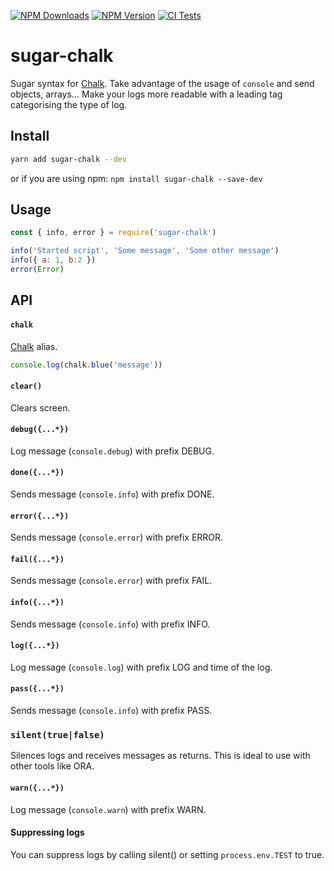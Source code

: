 [![NPM Downloads](https://img.shields.io/npm/dt/sugar-chalk?logo=npm&style=flat-square)](https://www.npmjs.com/package/sugar-chalk)
[![NPM Version](https://img.shields.io/npm/v/sugar-chalk?logo=npm&style=flat-square)](https://www.npmjs.com/package/sugar-chalk)
[![CI Tests](https://img.shields.io/github/workflow/status/marcol/sugar-chalk/CI?logo=github&style=flat-square)](https://github.com/marcol/sugar-chalk)

# sugar-chalk

Sugar syntax for [Chalk](https://github.com/chalk/chalk). Take advantage of the
usage of `console` and send objects, arrays... Make your logs more readable
with a leading tag categorising the type of log.

## Install

```bash
yarn add sugar-chalk --dev
```

or if you are using npm: `npm install sugar-chalk --save-dev`

## Usage

```js
const { info, error } = require('sugar-chalk')

info('Started script', 'Some message', 'Some other message')
info({ a: 1, b:2 })
error(Error)
```

## API

#### `chalk`

[Chalk](https://github.com/chalk/chalk) alias.
```js
console.log(chalk.blue('message'))
```

#### `clear()`

Clears screen.

#### `debug({...*})`

Log message (`console.debug`) with prefix DEBUG.

#### `done({...*})`

Sends message (`console.info`) with prefix DONE.

#### `error({...*})`

Sends message (`console.error`) with prefix ERROR.

#### `fail({...*})`

Sends message (`console.error`) with prefix FAIL.

#### `info({...*})`

Sends message (`console.info`) with prefix INFO.

#### `log({...*})`

Log message (`console.log`) with prefix LOG and time of the log.

#### `pass({...*})`

Sends message (`console.info`) with prefix PASS.

### `silent(true|false)`

Silences logs and receives messages as returns. This is ideal to use with
other tools like ORA.

#### `warn({...*})`

Log message (`console.warn`) with prefix WARN.

#### Suppressing logs

You can suppress logs by calling silent() or setting `process.env.TEST` to true.
